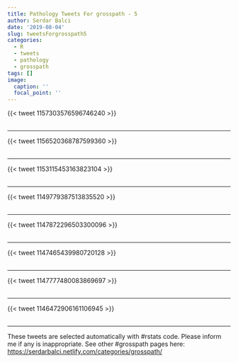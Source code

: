 ```yaml
---
title: Pathology Tweets For grosspath - 5
author: Serdar Balci
date: '2019-08-04'
slug: tweetsForgrosspath5
categories:
  - R
  - tweets
  - pathology
  - grosspath
tags: []
image:
  caption: ''
  focal_point: ''
---
```



{{< tweet 1157303576596746240 >}}
<br>
<br>
<hr>
{{< tweet 1156520368787599360 >}}
<br>
<br>
<hr>
{{< tweet 1153115453163823104 >}}
<br>
<br>
<hr>
{{< tweet 1149779387513835520 >}}
<br>
<br>
<hr>
{{< tweet 1147872296503300096 >}}
<br>
<br>
<hr>
{{< tweet 1147465439980720128 >}}
<br>
<br>
<hr>
{{< tweet 1147777480083869697 >}}
<br>
<br>
<hr>
{{< tweet 1146472906161106945 >}}
<br>
<br>
<hr>


These tweets are selected automatically with #rstats code. Please inform me if any is inappropriate.
See other #grosspath pages here: https://serdarbalci.netlify.com/categories/grosspath/

